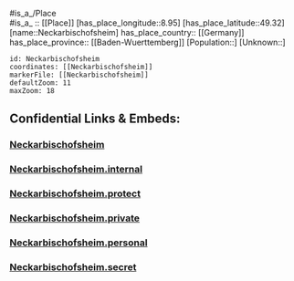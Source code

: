 ﻿---
location: [49.32,8.95] 
mapzoom: [7,12] 
mapmarker: city 
type: City
tags:
- geo/City


SpocWebEntityId: 32763
isDeleted: false
confidential: public

---
#is_a_/Place  
#is_a_ :: [[Place]] 
[has_place_longitude::8.95] 
[has_place_latitude::49.32] 
[name::Neckarbischofsheim] 
has_place_country:: [[Germany]]  
has_place_province:: [[Baden-Wuerttemberg]] 
[Population::] 
[Unknown::] 


```leaflet
id: Neckarbischofsheim
coordinates: [[Neckarbischofsheim]] 
markerFile: [[Neckarbischofsheim]] 
defaultZoom: 11 
maxZoom: 18
```


## Confidential Links & Embeds: 

### [Neckarbischofsheim](/_public/Earth/Continent/Europe/Europe~Central/Germany/Germany~West/Baden-Wuerttemberg/counties~BW/Rhein-Neckar-Kreis/cities~Rhein-Neckar/Waibstadt/City/Neckarbischofsheim.md) 

### [Neckarbischofsheim.internal](/_internal/Earth/Continent/Europe/Europe~Central/Germany/Germany~West/Baden-Wuerttemberg/counties~BW/Rhein-Neckar-Kreis/cities~Rhein-Neckar/Waibstadt/City/Neckarbischofsheim.internal.md) 

### [Neckarbischofsheim.protect](/_protect/Earth/Continent/Europe/Europe~Central/Germany/Germany~West/Baden-Wuerttemberg/counties~BW/Rhein-Neckar-Kreis/cities~Rhein-Neckar/Waibstadt/City/Neckarbischofsheim.protect.md) 

### [Neckarbischofsheim.private](/_private/Earth/Continent/Europe/Europe~Central/Germany/Germany~West/Baden-Wuerttemberg/counties~BW/Rhein-Neckar-Kreis/cities~Rhein-Neckar/Waibstadt/City/Neckarbischofsheim.private.md) 

### [Neckarbischofsheim.personal](/_personal/Earth/Continent/Europe/Europe~Central/Germany/Germany~West/Baden-Wuerttemberg/counties~BW/Rhein-Neckar-Kreis/cities~Rhein-Neckar/Waibstadt/City/Neckarbischofsheim.personal.md) 

### [Neckarbischofsheim.secret](/_secret/Earth/Continent/Europe/Europe~Central/Germany/Germany~West/Baden-Wuerttemberg/counties~BW/Rhein-Neckar-Kreis/cities~Rhein-Neckar/Waibstadt/City/Neckarbischofsheim.secret.md) 
